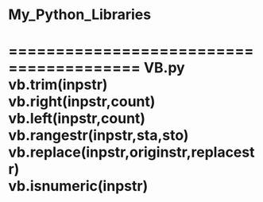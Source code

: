 # My_Python_Libraries
========================================
VB.py  
vb.trim(inpstr)  
vb.right(inpstr,count)  
vb.left(inpstr,count)  
vb.rangestr(inpstr,sta,sto)  
vb.replace(inpstr,originstr,replacestr)  
vb.isnumeric(inpstr)  
=======================================
